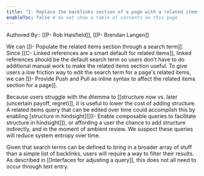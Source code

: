 ```yaml
---
title: "I- Replace the backlinks section of a page with a related items section"
enableToc: false # do not show a table of contents on this page
---
```

Authored By:: [[P- Rob Haisfield]], [[P- Brendan Langen]]

We can [[I- Populate the related items section through a search term]]. Since [[C- Linked references are a smart default for related items]], linked references should be the default search term so users don't have to do additional manual work to make the related items section useful. To give users a low friction way to edit the search term for a page's related items, we can [[I- Provide Push and Pull as inline syntax to affect the related items section for a page]].

Because users struggle with the dilemma to [[structure now vs. later (uncertain payoff, regret)]], it is useful to lower the cost of adding structure. A related items query that can be edited over time could accomplish this by enabling [structure in hindsight]([[I- Enable composable queries to facilitate structure in hindsight]]), or affording a user the chance to add structure indirectly, and in the moment of ambient review. We suspect these queries will reduce system entropy over time.

Given that search terms can be defined to bring in a broader array of stuff than a simple list of backlinks, users will require a way to filter their results. As described in [[Interfaces for adjusting a query]], this does not all need to occur through text entry.
